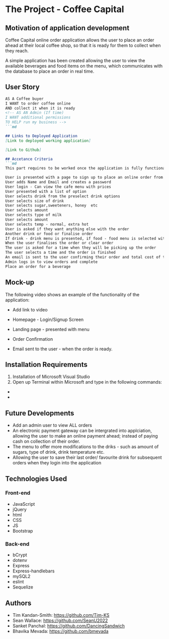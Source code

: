 # The Project - Coffee Capital

## Motivation of application development 

Coffee Capital online order application allows the user to place an order ahead at their local coffee shop, so that it is ready for them to collect when they reach. 

A simple application has been created allowing the user to view the available beverages and food items on the menu, which communicates with the database to place an order in real time. 

<!-- Remove the following:

Allow a commuter travelling to work to place an order for their beverage from a coffee shop, so that it is ready at a particular set time for them to collect their order. -->

<!-- Admin - to allow customers to place an order to ahead prior to their arrival - so that the order is ready for they arrive.  -->

## User Story
```md
AS A Coffee buyer
I WANT to order coffee online
AND collect it when it is ready
<!-- AS AN Admin (If time)
I WANT additional permissions 
TO HELP run my business -->
```md

## Links to Deployed Application
[Link to deployed working application]

[Link to Github] 

## Accetance Criteria
```md
This part requires to be worked once the application is fully functional

User is presented with a page to sign up to place an online order from Coffee Capital
User adds Name and Email and creates a password
User login - Can view the cafe menu with prices
User presented with a list of option
User selects drink from the preselect drink options
User selects size of drink
User selects sugar,sweeteners, honey  etc
User selects amount
User selects type of milk
User selects amount
User selects temp - normal, extra hot
User is asked if they want anything else with the order
Another drink or food or finalise order
If drink - drink menu is presented, if food - food menu is selected with option with preselected options
When the user finalises the order or clear order
The user is asked for a time when they will be picking up the order
The user selects a time and the order is finished
An email is sent to the user confirming their order and total cost of the order to pay upon pick up
Admin logs in to view orders and complete
Place an order for a beverage

```
## Mock-up

The following video shows an example of the functionality of the application:
 - Add link to video


 - Homepage - Login/Signup Screen

 - Landing page - presented with menu

 - Order Confirmation

 - Email sent to the user - when the order is ready.

## Installation Requirements
1. Installation of Microsoft Visual Studio
2. Open up Terminal within Microsoft and type in the following commands:
 - 
 -

## Future Developments
 - Add an admin user to view ALL orders
 - An electronic payment gateway can be intergrated into applciation, allowing the user to make an online payment ahead; instead of paying cash on collection of their order.
 - The menu to offer more modifications to the driks - such as amount of sugars, type of drink, drink temperature etc. 
 - Allowing the user to save their last order/ favourite drink for subsequent orders when they login into the application


## Technologies Used

### Front-end
 - JavaScript
 - jQuery
 - html
 - CSS
 - JS
 - Bootstrap

### Back-end
 - bCrypt
 - dotenv
 - Express
 - Express-handlebars
 - mySQL2
 - eslint
 - Sequelize

## Authors
 - Tim Kandan-Smith: https://github.com/Tim-KS
 - Sean Wallace: https://github.com/SeanU2022
 - Sanket Panchal: https://github.com/DancingSandwich
 - Bhavika Mevada: https://github.com/bmevada





